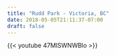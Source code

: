 ```yaml
---
title: "Rudd Park - Victoria, BC"
date: 2018-05-05T21:11:37-07:00
draft: false
---
```


{{< youtube 47MISWNWBlo >}}
